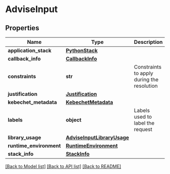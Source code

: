 # AdviseInput

## Properties
Name | Type | Description | Notes
------------ | ------------- | ------------- | -------------
**application_stack** | [**PythonStack**](PythonStack.md) |  |
**callback_info** | [**CallbackInfo**](CallbackInfo.md) |  | [optional]
**constraints** | **str** | Constraints to apply during the resolution | [optional]
**justification** | [**Justification**](Justification.md) |  | [optional]
**kebechet_metadata** | [**KebechetMetadata**](KebechetMetadata.md) |  | [optional]
**labels** | **object** | Labels used to label the request | [optional]
**library_usage** | [**AdviseInputLibraryUsage**](AdviseInputLibraryUsage.md) |  | [optional]
**runtime_environment** | [**RuntimeEnvironment**](RuntimeEnvironment.md) |  | [optional]
**stack_info** | [**StackInfo**](StackInfo.md) |  | [optional]

[[Back to Model list]](../README.md#documentation-for-models) [[Back to API list]](../README.md#documentation-for-api-endpoints) [[Back to README]](../README.md)

